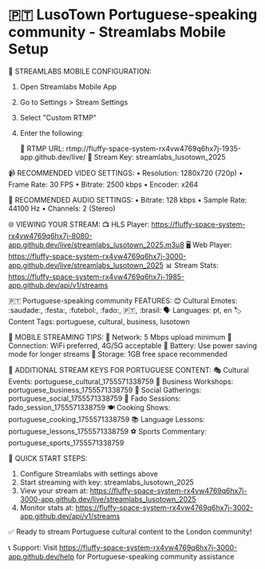 
🇵🇹 LusoTown Portuguese-speaking community - Streamlabs Mobile Setup
==========================================================

📱 STREAMLABS MOBILE CONFIGURATION:

1. Open Streamlabs Mobile App
2. Go to Settings > Stream Settings
3. Select "Custom RTMP"
4. Enter the following:

   📡 RTMP URL: rtmp://fluffy-space-system-rx4vw4769q6hx7j-1935-app.github.dev/live/
   🔑 Stream Key: streamlabs_lusotown_2025

📹 RECOMMENDED VIDEO SETTINGS:
   • Resolution: 1280x720 (720p)
   • Frame Rate: 30 FPS
   • Bitrate: 2500 kbps
   • Encoder: x264

🎵 RECOMMENDED AUDIO SETTINGS:
   • Bitrate: 128 kbps
   • Sample Rate: 44100 Hz
   • Channels: 2 (Stereo)

🌐 VIEWING YOUR STREAM:
   📺 HLS Player: https://fluffy-space-system-rx4vw4769q6hx7j-8080-app.github.dev/live/streamlabs_lusotown_2025.m3u8
   🖥️ Web Player: https://fluffy-space-system-rx4vw4769q6hx7j-3000-app.github.dev/live/streamlabs_lusotown_2025
   📊 Stream Stats: https://fluffy-space-system-rx4vw4769q6hx7j-1985-app.github.dev/api/v1/streams

🇵🇹 Portuguese-speaking community FEATURES:
   😊 Cultural Emotes: :saudade:, :festa:, :futebol:, :fado:, :portugal:, :brasil:
   🗣️ Languages: pt, en
   🏷️ Content Tags: portuguese, cultural, business, lusotown

📱 MOBILE STREAMING TIPS:
   📶 Network: 5 Mbps upload minimum
   📱 Connection: WiFi preferred, 4G/5G acceptable
   🔋 Battery: Use power saving mode for longer streams
   💾 Storage: 1GB free space recommended

🔑 ADDITIONAL STREAM KEYS FOR PORTUGUESE CONTENT:
   🎭 Cultural Events: portuguese_cultural_1755571338759
   💼 Business Workshops: portuguese_business_1755571338759
   🎉 Social Gatherings: portuguese_social_1755571338759
   🎵 Fado Sessions: fado_session_1755571338759
   🍽️ Cooking Shows: portuguese_cooking_1755571338759
   📚 Language Lessons: portuguese_lessons_1755571338759
   ⚽ Sports Commentary: portuguese_sports_1755571338759

🚀 QUICK START STEPS:
   1. Configure Streamlabs with settings above
   2. Start streaming with key: streamlabs_lusotown_2025
   3. View your stream at: https://fluffy-space-system-rx4vw4769q6hx7j-3000-app.github.dev/live/streamlabs_lusotown_2025
   4. Monitor stats at: https://fluffy-space-system-rx4vw4769q6hx7j-3002-app.github.dev/api/v1/streams

✅ Ready to stream Portuguese cultural content to the London community!

📞 Support: Visit https://fluffy-space-system-rx4vw4769q6hx7j-3000-app.github.dev/help for Portuguese-speaking community assistance
